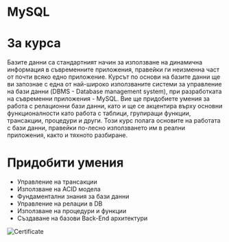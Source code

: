 # MySQL
# За курса
Базите данни са стандартният начин за използване на динамична информация в съвременните приложения, правейки ги неизменна част от почти всяко едно приложение. Курсът по основи на базите данни ще ви запознае с една от най-широко използваните системи за управление на бази данни (DBMS - Database management system), при разработката на съвременни приложения - MySQL. Вие ще придобиете умения за работа с релационни бази данни, като и ще се акцентира върху основни функционалности като работа с таблици, групиращи функции, трансакции, процедури и други. Този курс полага основите на работата с бази данни, правейки по-лесно използването им в реални приложения, както и тяхното разбиране.
# Придобити умения
* Управление на трансакции
* Използване на ACID модела
* Фундаментални знания за бази данни
* Управление на релации в DB
* Използване на процедури и функции
* Създаване на базови Back-End архитектури

![Certificate]()
